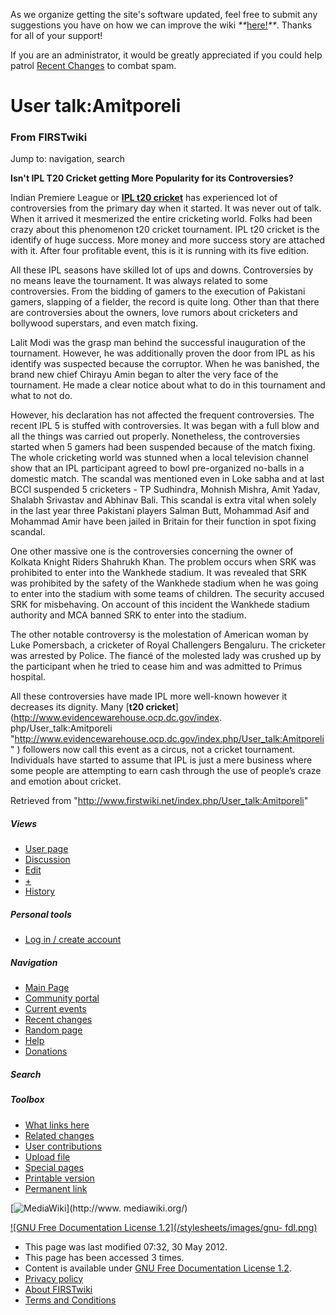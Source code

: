As we organize getting the site's software updated, feel free to submit any
suggestions you have on how we can improve the wiki
_**_[here!](/index.php/User:Hallry/Suggestions "User:Hallry/Suggestions"
)_**_. Thanks for all of your support!

If you are an administrator, it would be greatly appreciated if you could help
patrol [Recent Changes](/index.php/Special:Recentchanges
"Special:Recentchanges" ) to combat spam.

# User talk:Amitporeli

### From FIRSTwiki

Jump to: navigation, search

**Isn't IPL T20 Cricket getting More Popularity for its Controversies?**

  

Indian Premiere League or [**IPL t20 cricket**](http://www.myt20cricket.com/
"http://www.myt20cricket.com/" ) has experienced lot of controversies from the
primary day when it started. It was never out of talk. When it arrived it
mesmerized the entire cricketing world. Folks had been crazy about this
phenomenon t20 cricket tournament. IPL t20 cricket is the identify of huge
success. More money and more success story are attached with it. After four
profitable event, this is it is running with its five edition.

All these IPL seasons have skilled lot of ups and downs. Controversies by no
means leave the tournament. It was always related to some controversies. From
the bidding of gamers to the execution of Pakistani gamers, slapping of a
fielder, the record is quite long. Other than that there are controversies
about the owners, love rumors about cricketers and bollywood superstars, and
even match fixing.

Lalit Modi was the grasp man behind the successful inauguration of the
tournament. However, he was additionally proven the door from IPL as his
identify was suspected because the corruptor. When he was banished, the brand
new chief Chirayu Amin began to alter the very face of the tournament. He made
a clear notice about what to do in this tournament and what to not do.

However, his declaration has not affected the frequent controversies. The
recent IPL 5 is stuffed with controversies. It was began with a full blow and
all the things was carried out properly. Nonetheless, the controversies
started when 5 gamers had been suspended because of the match fixing. The
whole cricketing world was stunned when a local television channel show that
an IPL participant agreed to bowl pre-organized no-balls in a domestic match.
The scandal was mentioned even in Loke sabha and at last BCCI suspended 5
cricketers - TP Sudhindra, Mohnish Mishra, Amit Yadav, Shalabh Srivastav and
Abhinav Bali. This scandal is extra vital when solely in the last year three
Pakistani players Salman Butt, Mohammad Asif and Mohammad Amir have been
jailed in Britain for their function in spot fixing scandal.

One other massive one is the controversies concerning the owner of Kolkata
Knight Riders Shahrukh Khan. The problem occurs when SRK was prohibited to
enter into the Wankhede stadium. It was revealed that SRK was prohibited by
the safety of the Wankhede stadium when he was going to enter into the stadium
with some teams of children. The security accused SRK for misbehaving. On
account of this incident the Wankhede stadium authority and MCA banned SRK to
enter into the stadium.

The other notable controversy is the molestation of American woman by Luke
Pomersbach, a cricketer of Royal Challengers Bengaluru. The cricketer was
arrested by Police. The fiancé of the molested lady was crushed up by the
participant when he tried to cease him and was admitted to Primus hospital.

All these controversies have made IPL more well-known however it decreases its
dignity. Many [**t20 cricket**](http://www.evidencewarehouse.ocp.dc.gov/index.
php/User_talk:Amitporeli
"http://www.evidencewarehouse.ocp.dc.gov/index.php/User_talk:Amitporeli" )
followers now call this event as a circus, not a cricket tournament.
Individuals have started to assume that IPL is just a mere business where some
people are attempting to earn cash through the use of people’s craze and
emotion about cricket.

Retrieved from "<http://www.firstwiki.net/index.php/User_talk:Amitporeli>"

##### Views

  * [User page](/index.php?title=User:Amitporeli&action=edit)
  * [Discussion](/index.php/User_talk:Amitporeli)
  * [Edit](/index.php?title=User_talk:Amitporeli&action=edit)
  * [+](/index.php?title=User_talk:Amitporeli&action=edit&section=new)
  * [History](/index.php?title=User_talk:Amitporeli&action=history)

##### Personal tools

  * [Log in / create account](/index.php?title=Special:Userlogin&returnto=User_talk:Amitporeli)

[](/index.php/Main_Page "Main Page" )

##### Navigation

  * [Main Page](/index.php/Main_Page)
  * [Community portal](/index.php/FIRSTwiki:Community_portal)
  * [Current events](/index.php/Current_events)
  * [Recent changes](/index.php/Special:Recentchanges)
  * [Random page](/index.php/Special:Random)
  * [Help](/index.php/FIRSTwiki:Help)
  * [Donations](/index.php/FIRSTwiki:Site_support)

##### Search



##### Toolbox

  * [What links here](/index.php/Special:Whatlinkshere/User_talk:Amitporeli)
  * [Related changes](/index.php/Special:Recentchangeslinked/User_talk:Amitporeli)
  * [User contributions](/index.php/Special:Contributions/Amitporeli)
  * [Upload file](/index.php/Special:Upload)
  * [Special pages](/index.php/Special:Specialpages)
  * [Printable version](/index.php?title=User_talk:Amitporeli&printable=yes)
  * [Permanent link](/index.php?title=User_talk:Amitporeli&oldid=116074)

[![MediaWiki](/skins/common/images/poweredby_mediawiki_88x31.png)](http://www.
mediawiki.org/)

[![GNU Free Documentation License 1.2](/stylesheets/images/gnu-
fdl.png)](http://www.gnu.org/copyleft/fdl.html)

  * This page was last modified 07:32, 30 May 2012.
  * This page has been accessed 3 times.
  * Content is available under [GNU Free Documentation License 1.2](http://www.gnu.org/copyleft/fdl.html "http://www.gnu.org/copyleft/fdl.html" ).
  * [Privacy policy](/index.php/FIRSTwiki:Privacy_policy "FIRSTwiki:Privacy policy" )
  * [About FIRSTwiki](/index.php/FIRSTwiki:About "FIRSTwiki:About" )
  * [Terms and Conditions](/index.php/FIRSTwiki:Terms_and_conditions "FIRSTwiki:Terms and conditions" )

